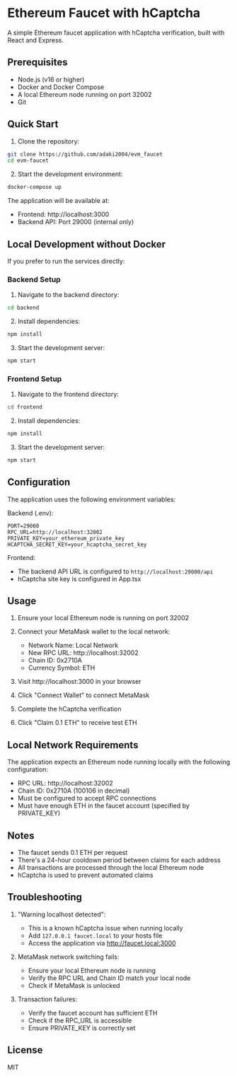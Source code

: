 # Ethereum Faucet with hCaptcha

A simple Ethereum faucet application with hCaptcha verification, built with React and Express.

## Prerequisites

- Node.js (v16 or higher)
- Docker and Docker Compose
- A local Ethereum node running on port 32002
- Git

## Quick Start

1. Clone the repository:
```bash
git clone https://github.com/adaki2004/evm_faucet
cd evm-faucet
```

2. Start the development environment:
```bash
docker-compose up
```

The application will be available at:
- Frontend: http://localhost:3000
- Backend API: Port 29000 (internal only)

## Local Development without Docker

If you prefer to run the services directly:

### Backend Setup

1. Navigate to the backend directory:
```bash
cd backend
```

2. Install dependencies:
```bash
npm install
```

3. Start the development server:
```bash
npm start
```

### Frontend Setup

1. Navigate to the frontend directory:
```bash
cd frontend
```

2. Install dependencies:
```bash
npm install
```

3. Start the development server:
```bash
npm start
```

## Configuration

The application uses the following environment variables:

Backend (.env):
```
PORT=29000
RPC_URL=http://localhost:32002
PRIVATE_KEY=your_ethereum_private_key
HCAPTCHA_SECRET_KEY=your_hcaptcha_secret_key
```

Frontend:
- The backend API URL is configured to `http://localhost:29000/api`
- hCaptcha site key is configured in App.tsx

## Usage

1. Ensure your local Ethereum node is running on port 32002

2. Connect your MetaMask wallet to the local network:
   - Network Name: Local Network
   - New RPC URL: http://localhost:32002
   - Chain ID: 0x2710A
   - Currency Symbol: ETH

3. Visit http://localhost:3000 in your browser

4. Click "Connect Wallet" to connect MetaMask

5. Complete the hCaptcha verification

6. Click "Claim 0.1 ETH" to receive test ETH

## Local Network Requirements

The application expects an Ethereum node running locally with the following configuration:
- RPC URL: http://localhost:32002
- Chain ID: 0x2710A (100106 in decimal)
- Must be configured to accept RPC connections
- Must have enough ETH in the faucet account (specified by PRIVATE_KEY)

## Notes

- The faucet sends 0.1 ETH per request
- There's a 24-hour cooldown period between claims for each address
- All transactions are processed through the local Ethereum node
- hCaptcha is used to prevent automated claims

## Troubleshooting

1. "Warning localhost detected":
   - This is a known hCaptcha issue when running locally
   - Add `127.0.0.1 faucet.local` to your hosts file
   - Access the application via http://faucet.local:3000

2. MetaMask network switching fails:
   - Ensure your local Ethereum node is running
   - Verify the RPC URL and Chain ID match your local node
   - Check if MetaMask is unlocked

3. Transaction failures:
   - Verify the faucet account has sufficient ETH
   - Check if the RPC_URL is accessible
   - Ensure PRIVATE_KEY is correctly set

## License

MIT